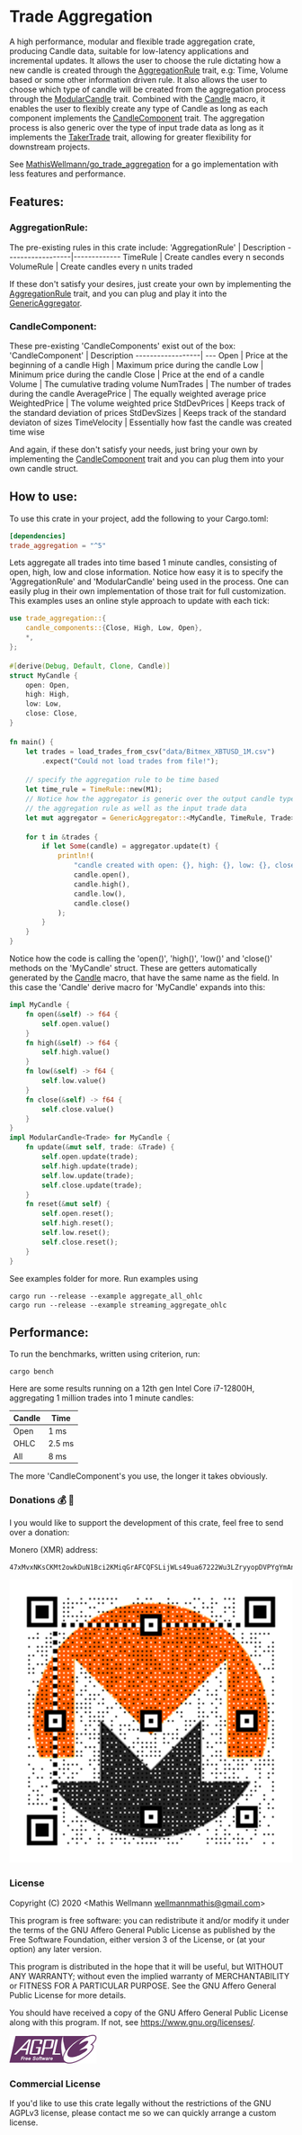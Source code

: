 # Trade Aggregation
A high performance, modular and flexible trade aggregation crate, producing Candle data, 
suitable for low-latency applications and incremental updates.
It allows the user to choose the rule dictating how a new candle is created 
through the [AggregationRule](src/aggregation_rules/aggregation_rule_trait.rs) trait, 
e.g: Time, Volume based or some other information driven rule.
It also allows the user to choose which type of candle will be created from the aggregation process
through the [ModularCandle](src/modular_candle_trait.rs) trait. Combined with the [Candle](trade_aggregation_derive/src/lib.rs) macro, 
it enables the user to flexibly create any type of Candle as long as each component implements 
the [CandleComponent](src/candle_components/candle_component_trait.rs) trait.
The aggregation process is also generic over the type of input trade data
as long as it implements the [TakerTrade](src/types.rs) trait, 
allowing for greater flexibility for downstream projects.

See [MathisWellmann/go_trade_aggregation](https://github.com/MathisWellmann/go_trade_aggregation) for a go implementation with less features and performance.

## Features:
### AggregationRule:
The pre-existing rules in this crate include:
'AggregationRule' | Description
------------------|-------------
TimeRule          | Create candles every n seconds
VolumeRule        | Create candles every n units traded

If these don't satisfy your desires, just create your own by implementing the [AggregationRule](src/aggregation_rules/aggregation_rule_trait.rs) trait,
and you can plug and play it into the [GenericAggregator](src/aggregator.rs).

### CandleComponent:
These pre-existing 'CandleComponents' exist out of the box:
'CandleComponent' | Description
------------------| ---
Open              | Price at the beginning of a candle
High              | Maximum price during the candle
Low               | Minimum price during the candle
Close             | Price at the end of a candle
Volume            | The cumulative trading volume
NumTrades         | The number of trades during the candle
AveragePrice      | The equally weighted average price
WeightedPrice     | The volume weighted price
StdDevPrices      | Keeps track of the standard deviation of prices
StdDevSizes       | Keeps track of the standard deviaton of sizes
TimeVelocity      | Essentially how fast the candle was created time wise

And again, if these don't satisfy your needs, just bring your own by implementing the 
[CandleComponent](src/candle_components/candle_component_trait.rs) trait and you can plug them into your own candle struct.

## How to use:
To use this crate in your project, add the following to your Cargo.toml:

```toml
[dependencies]
trade_aggregation = "^5"
```

Lets aggregate all trades into time based 1 minute candles, consisting of open, high, low and close information.
Notice how easy it is to specify the 'AggregationRule' and 'ModularCandle' being used in the process.
One can easily plug in their own implementation of those trait for full customization.
This examples uses an online style approach to update with each tick:

```rust
use trade_aggregation::{
    candle_components::{Close, High, Low, Open},
    *,
};

#[derive(Debug, Default, Clone, Candle)]
struct MyCandle {
    open: Open,
    high: High,
    low: Low,
    close: Close,
}

fn main() {
    let trades = load_trades_from_csv("data/Bitmex_XBTUSD_1M.csv")
        .expect("Could not load trades from file!");

    // specify the aggregation rule to be time based
    let time_rule = TimeRule::new(M1);
    // Notice how the aggregator is generic over the output candle type, 
    // the aggregation rule as well as the input trade data
    let mut aggregator = GenericAggregator::<MyCandle, TimeRule, Trade>::new(time_rule);

    for t in &trades {
        if let Some(candle) = aggregator.update(t) {
            println!(
                "candle created with open: {}, high: {}, low: {}, close: {}",
                candle.open(),
                candle.high(),
                candle.low(),
                candle.close()
            );
        }
    }
}
```

Notice how the code is calling the 'open()', 'high()', 'low()' and 'close()' 
methods on the 'MyCandle' struct. 
These are getters automatically generated by the [Candle](trade_aggregation_derive/src/lib.rs) macro, 
that have the same name as the field.
In this case the 'Candle' derive macro for 'MyCandle' expands into this:
```rust
impl MyCandle {
    fn open(&self) -> f64 {
        self.open.value()
    }
    fn high(&self) -> f64 {
        self.high.value()
    }
    fn low(&self) -> f64 {
        self.low.value()
    }
    fn close(&self) -> f64 {
        self.close.value()
    }
}
impl ModularCandle<Trade> for MyCandle {
    fn update(&mut self, trade: &Trade) {
        self.open.update(trade);
        self.high.update(trade);
        self.low.update(trade);
        self.close.update(trade);
    }
    fn reset(&mut self) {
        self.open.reset();
        self.high.reset();
        self.low.reset();
        self.close.reset();
    }
}
```

See examples folder for more.
Run examples using
```
cargo run --release --example aggregate_all_ohlc
cargo run --release --example streaming_aggregate_ohlc
```

## Performance:
To run the benchmarks, written using criterion, run:

```shell
cargo bench
```

Here are some results running on a 12th gen Intel Core i7-12800H, aggregating 1 million trades into 1 minute candles:

Candle | Time
-------|-----------
Open   | 1     ms
OHLC   | 2.5   ms
All    | 8     ms

The more 'CandleComponent's you use, the longer it takes obviously.

### Donations :moneybag: :money_with_wings:
I you would like to support the development of this crate, feel free to send over a donation:

Monero (XMR) address:
```plain
47xMvxNKsCKMt2owkDuN1Bci2KMiqGrAFCQFSLijWLs49ua67222Wu3LZryyopDVPYgYmAnYkSZSz9ZW2buaDwdyKTWGwwb
```

![monero](img/monero_donations_qrcode.png)


### License
Copyright (C) 2020  <Mathis Wellmann wellmannmathis@gmail.com>

This program is free software: you can redistribute it and/or modify
it under the terms of the GNU Affero General Public License as published by
the Free Software Foundation, either version 3 of the License, or
(at your option) any later version.

This program is distributed in the hope that it will be useful,
but WITHOUT ANY WARRANTY; without even the implied warranty of
MERCHANTABILITY or FITNESS FOR A PARTICULAR PURPOSE.  See the
GNU Affero General Public License for more details.

You should have received a copy of the GNU Affero General Public License
along with this program.  If not, see <https://www.gnu.org/licenses/>.

![GNU AGPLv3](img/agplv3.png)

### Commercial License
If you'd like to use this crate legally without the restrictions of the GNU AGPLv3 license, 
please contact me so we can quickly arrange a custom license.
